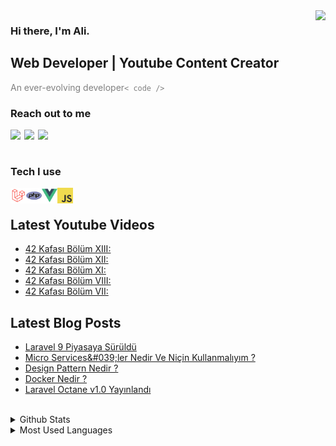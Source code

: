 <img src="https://media.giphy.com/media/WFZvB7VIXBgiz3oDXE/source.gif" align="right" height="250">

### Hi there, I'm Ali.

## Web Developer | Youtube Content Creator

<font color="grey">An ever-evolving developer`< code />` </font>

### Reach out to me

[<img  width="22" src="https://unpkg.com/simple-icons@v4/icons/youtube.svg" align="left" />][youtube]
[<img  width="22" src="https://unpkg.com/simple-icons@v4/icons/twitter.svg" align="left" />][twitter]
[<img  width="22" src="https://unpkg.com/simple-icons@v4/icons/linkedin.svg" align="left" />][linkedin]

<br />
<br />

### Tech I use

<img align="left"  src="https://raw.githubusercontent.com/github/explore/80688e429a7d4ef2fca1e82350fe8e3517d3494d/topics/laravel/laravel.png" width="25" height="25" />
<img align="left" src="https://raw.githubusercontent.com/github/explore/80688e429a7d4ef2fca1e82350fe8e3517d3494d/topics/php/php.png" width="25" height="25" />
<img align="left" src="https://raw.githubusercontent.com/github/explore/80688e429a7d4ef2fca1e82350fe8e3517d3494d/topics/vue/vue.png" width="25" height="25" />
<img align="left" src="https://raw.githubusercontent.com/github/explore/80688e429a7d4ef2fca1e82350fe8e3517d3494d/topics/javascript/javascript.png" width="25" height="25" />

<br />

## Latest Youtube Videos

<!-- YOUTUBE:START -->
- [42 Kafası Bölüm XIII:](https://www.youtube.com/watch?v=9cCS59skbzA)
- [42 Kafası Bölüm XII:](https://www.youtube.com/watch?v=dhac2KqXSgY)
- [42 Kafası Bölüm XI:](https://www.youtube.com/watch?v=yccOPHoYFXw)
- [42 Kafası Bölüm VIII:](https://www.youtube.com/watch?v=k8ghTLNsSq8)
- [42 Kafası Bölüm VII:](https://www.youtube.com/watch?v=uwMcFzaXTdQ)
<!-- YOUTUBE:END -->

## Latest Blog Posts

<!-- BLOG-POST-LIST:START -->
- [Laravel 9 Piyasaya Sürüldü](https://www.karabayyazilim.com/blog/laravel-9-piyasaya-suruldu-2022-02-16-125140)
- [Micro Services&amp;#039;ler Nedir Ve Niçin Kullanmalıyım ?](https://www.karabayyazilim.com/blog/micro-servicesler-nedir-ve-nicin-kullanmaliyim-2022-01-23-115456)
- [Design Pattern Nedir ?](https://www.karabayyazilim.com/blog/design-pattern-nedir-2021-12-18-143754)
- [Docker Nedir ?](https://www.karabayyazilim.com/blog/docker-nedir-2021-06-24-162807)
- [Laravel Octane v1.0 Yayınlandı](https://www.karabayyazilim.com/blog/laravel-octane-v10-yayinlandi-2021-05-12-212603)
<!-- BLOG-POST-LIST:END -->

<br />

<details>
<summary>Github Stats</summary>
<img src="https://github-readme-stats.vercel.app/api?username=karabayyazilim&theme=radical" >
</details>

<details>
<summary>Most Used Languages</summary>
<img src="https://github-readme-stats.vercel.app/api/top-langs/?username=karabayyazilim&layout=radical" >
</details>

[youtube]: https://www.youtube.com/c/karabayyazilim
[twitter]: https://twitter.com/karabayyazilim
[linkedin]: https://www.linkedin.com/in/karabayyazilim
